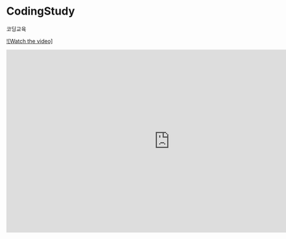 # CodingStudy
코딩교육

[![Watch the video]](https://www.facebook.com/plugins/video.php?href=https%3A%2F%2Fwww.facebook.com%2Fbonex.gu%2Fvideos%2F1576740185718152%2F&show_text=0&width=560)

<iframe width="854" height="480" src="https://www.youtube.com/embed/yrRPLBYiiEc" frameborder="0" allowfullscreen></iframe>
